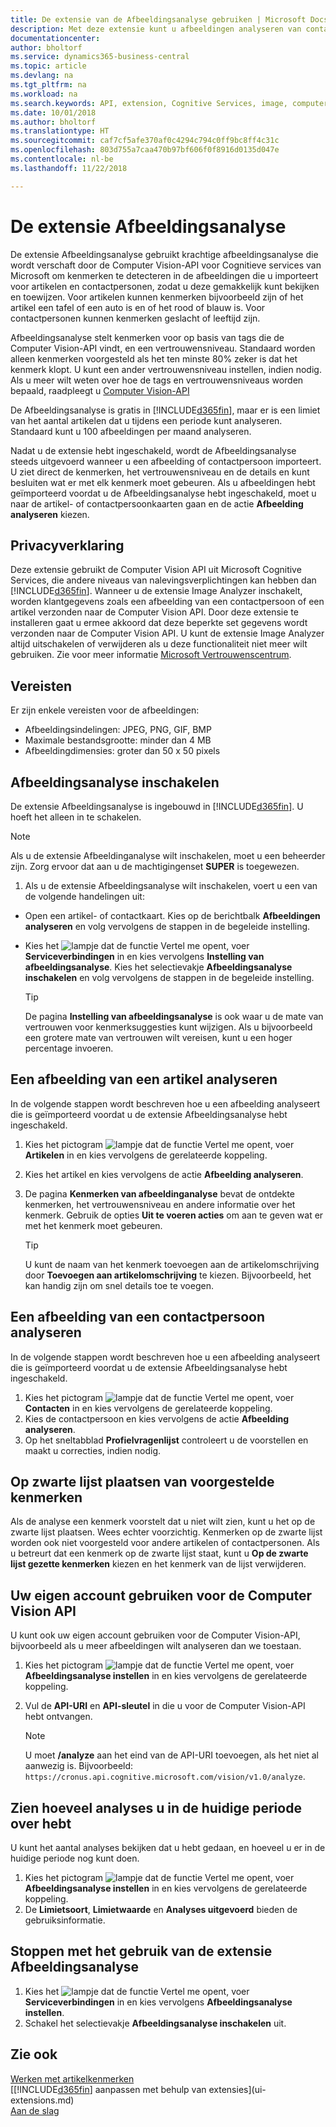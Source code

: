 ```yaml
---
title: De extensie van de Afbeeldingsanalyse gebruiken | Microsoft Docs
description: Met deze extensie kunt u afbeeldingen analyseren van contactpersonen en artikelen om kenmerken te zoeken, zodat u deze snel kunt toewijzen in Business Central.
documentationcenter: 
author: bholtorf
ms.service: dynamics365-business-central
ms.topic: article
ms.devlang: na
ms.tgt_pltfrm: na
ms.workload: na
ms.search.keywords: API, extension, Cognitive Services, image, computer vision, attribute, tag, recognition
ms.date: 10/01/2018
ms.author: bholtorf
ms.translationtype: HT
ms.sourcegitcommit: caf7cf5afe370af0c4294c794c0ff9bc8ff4c31c
ms.openlocfilehash: 803d755a7caa470b97bf606f0f8916d0135d047e
ms.contentlocale: nl-be
ms.lasthandoff: 11/22/2018

---
```


# <a name="the-image-analyzer-extension"></a>De extensie Afbeeldingsanalyse
De extensie Afbeeldingsanalyse gebruikt krachtige afbeeldingsanalyse die wordt verschaft door de Computer Vision-API voor Cognitieve services van Microsoft om kenmerken te detecteren in de afbeeldingen die u importeert voor artikelen en contactpersonen, zodat u deze gemakkelijk kunt bekijken en toewijzen. Voor artikelen kunnen kenmerken bijvoorbeeld zijn of het artikel een tafel of een auto is en of het rood of blauw is. Voor contactpersonen kunnen kenmerken geslacht of leeftijd zijn.

Afbeeldingsanalyse stelt kenmerken voor op basis van tags die de Computer Vision-API vindt, en een vertrouwensniveau. Standaard worden alleen kenmerken voorgesteld als het ten minste 80% zeker is dat het kenmerk klopt. U kunt een ander vertrouwensniveau instellen, indien nodig. Als u meer wilt weten over hoe de tags en vertrouwensniveaus worden bepaald, raadpleegt u [Computer Vision-API](https://go.microsoft.com/fwlink/?linkid=851476)  

De Afbeeldingsanalyse is gratis in [!INCLUDE[d365fin](includes/d365fin_md.md)], maar er is een limiet van het aantal artikelen dat u tijdens een periode kunt analyseren. Standaard kunt u 100 afbeeldingen per maand analyseren.

Nadat u de extensie hebt ingeschakeld, wordt de Afbeeldingsanalyse steeds uitgevoerd wanneer u een afbeelding of contactpersoon importeert. U ziet direct de kenmerken, het vertrouwensniveau en de details en kunt besluiten wat er met elk kenmerk moet gebeuren. Als u afbeeldingen hebt geïmporteerd voordat u de Afbeeldingsanalyse hebt ingeschakeld, moet u naar de artikel- of contactpersoonkaarten gaan en de actie **Afbeelding analyseren** kiezen.  

## <a name="privacy-notice"></a>Privacyverklaring
Deze extensie gebruikt de Computer Vision API uit Microsoft Cognitive Services, die andere niveaus van nalevingsverplichtingen kan hebben dan [!INCLUDE[d365fin](includes/d365fin_md.md)]. Wanneer u de extensie Image Analyzer inschakelt, worden klantgegevens zoals een afbeelding van een contactpersoon of een artikel verzonden naar de Computer Vision API. Door deze extensie te installeren gaat u ermee akkoord dat deze beperkte set gegevens wordt verzonden naar de Computer Vision API. U kunt de extensie Image Analyzer altijd uitschakelen of verwijderen als u deze functionaliteit niet meer wilt gebruiken. Zie voor meer informatie [Microsoft Vertrouwenscentrum](https://go.microsoft.com/fwlink/?linkid=851463).

## <a name="requirements"></a>Vereisten
Er zijn enkele vereisten voor de afbeeldingen:

* Afbeeldingsindelingen: JPEG, PNG, GIF, BMP  
* Maximale bestandsgrootte: minder dan 4 MB  
* Afbeeldingdimensies: groter dan 50 x 50 pixels  

## <a name="to-enable-image-analyzer"></a>Afbeeldingsanalyse inschakelen
De extensie Afbeeldingsanalyse is ingebouwd in [!INCLUDE[d365fin](includes/d365fin_md.md)]. U hoeft het alleen in te schakelen.

> [!NOTE]  
> Als u de extensie Afbeeldinganalyse wilt inschakelen, moet u een beheerder zijn. Zorg ervoor dat aan u de machtigingenset **SUPER** is toegewezen.

1. Als u de extensie Afbeeldingsanalyse wilt inschakelen, voert u een van de volgende handelingen uit:

* Open een artikel- of contactkaart. Kies op de berichtbalk **Afbeeldingen analyseren** en volg vervolgens de stappen in de begeleide instelling.  
* Kies het ![lampje dat de functie Vertel me opent](media/ui-search/search_small.png "Vertel me wat u wilt doen"), voer **Serviceverbindingen** in en kies vervolgens **Instelling van afbeeldingsanalyse**. Kies het selectievakje **Afbeeldingsanalyse inschakelen** en volg vervolgens de stappen in de begeleide instelling.  

    > [!TIP]  
    > De pagina **Instelling van afbeeldingsanalyse** is ook waar u de mate van vertrouwen voor kenmerksuggesties kunt wijzigen. Als u bijvoorbeeld een grotere mate van vertrouwen wilt vereisen, kunt u een hoger percentage invoeren.

## <a name="to-analyze-an-image-of-an-item"></a>Een afbeelding van een artikel analyseren
In de volgende stappen wordt beschreven hoe u een afbeelding analyseert die is geïmporteerd voordat u de extensie Afbeeldingsanalyse hebt ingeschakeld.  

1. Kies het pictogram ![lampje dat de functie Vertel me opent](media/ui-search/search_small.png "Vertel me wat u wilt doen"), voer **Artikelen** in en kies vervolgens de gerelateerde koppeling.  
2. Kies het artikel en kies vervolgens de actie **Afbeelding analyseren**.  
3. De pagina **Kenmerken van afbeeldinganalyse** bevat de ontdekte kenmerken, het vertrouwensniveau en andere informatie over het kenmerk. Gebruik de opties **Uit te voeren acties** om aan te geven wat er met het kenmerk moet gebeuren.  

    > [!TIP]  
    > U kunt de naam van het kenmerk toevoegen aan de artikelomschrijving door **Toevoegen aan artikelomschrijving** te kiezen. Bijvoorbeeld, het kan handig zijn om snel details toe te voegen.  

## <a name="to-analyze-a-picture-of-a-contact-person"></a>Een afbeelding van een contactpersoon analyseren
In de volgende stappen wordt beschreven hoe u een afbeelding analyseert die is geïmporteerd voordat u de extensie Afbeeldingsanalyse hebt ingeschakeld.  

1. Kies het pictogram ![lampje dat de functie Vertel me opent](media/ui-search/search_small.png "Vertel me wat u wilt doen"), voer **Contacten** in en kies vervolgens de gerelateerde koppeling.  
2. Kies de contactpersoon en kies vervolgens de actie **Afbeelding analyseren**.  
3. Op het sneltabblad **Profielvragenlijst** controleert u de voorstellen en maakt u correcties, indien nodig.  

## <a name="blacklisting-suggested-attributes"></a>Op zwarte lijst plaatsen van voorgestelde kenmerken
Als de analyse een kenmerk voorstelt dat u niet wilt zien, kunt u het op de zwarte lijst plaatsen. Wees echter voorzichtig. Kenmerken op de zwarte lijst worden ook niet voorgesteld voor andere artikelen of contactpersonen. Als u betreurt dat een kenmerk op de zwarte lijst staat, kunt u **Op de zwarte lijst gezette kenmerken** kiezen en het kenmerk van de lijst verwijderen.

## <a name="to-use-your-own-account-for-the-computer-vision-api"></a>Uw eigen account gebruiken voor de Computer Vision API
U kunt ook uw eigen account gebruiken voor de Computer Vision-API, bijvoorbeeld als u meer afbeeldingen wilt analyseren dan we toestaan.  

1. Kies het pictogram ![lampje dat de functie Vertel me opent](media/ui-search/search_small.png "Vertel me wat u wilt doen"), voer **Afbeeldingsanalyse instellen** in en kies vervolgens de gerelateerde koppeling.  
2. Vul de **API-URI** en **API-sleutel** in die u voor de Computer Vision-API hebt ontvangen.  

    > [!NOTE]  
    > U moet **/analyze** aan het eind van de API-URI toevoegen, als het niet al aanwezig is. Bijvoorbeeld: ```https://cronus.api.cognitive.microsoft.com/vision/v1.0/analyze```.

## <a name="to-see-how-many-analyses-you-have-left-in-the-current-period"></a>Zien hoeveel analyses u in de huidige periode over hebt
U kunt het aantal analyses bekijken dat u hebt gedaan, en hoeveel u er in de huidige periode nog kunt doen.  

1. Kies het pictogram ![lampje dat de functie Vertel me opent](media/ui-search/search_small.png "Vertel me wat u wilt doen"), voer **Afbeeldingsanalyse instellen** in en kies vervolgens de gerelateerde koppeling.  
2. De **Limietsoort**, **Limietwaarde** en **Analyses uitgevoerd** bieden de gebruiksinformatie.  

## <a name="to-stop-using-the-image-analyzer-extension"></a>Stoppen met het gebruik van de extensie Afbeeldingsanalyse
1. Kies het ![lampje dat de functie Vertel me opent](media/ui-search/search_small.png "Vertel me wat u wilt doen"), voer **Serviceverbindingen** in en kies vervolgens **Afbeeldingsanalyse instellen**.  
2. Schakel het selectievakje **Afbeeldingsanalyse inschakelen** uit.  

## <a name="see-also"></a>Zie ook
[Werken met artikelkenmerken](inventory-how-work-item-attributes.md)  
[[!INCLUDE[d365fin](includes/d365fin_md.md)] aanpassen met behulp van extensies](ui-extensions.md)  
[Aan de slag](product-get-started.md)  


